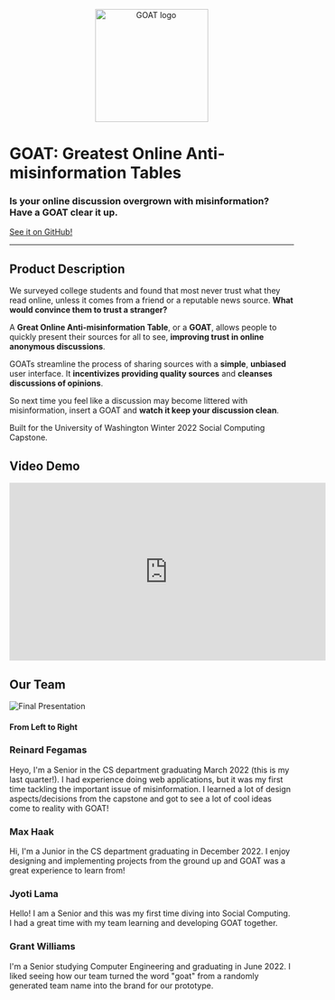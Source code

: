 <p align="center">
    <img src="/Wild-Swaying-Goats/data/logo/logo.jpg" alt="GOAT logo" width="200"/>
</p>

# GOAT: Greatest Online Anti-misinformation Tables

### **Is your online discussion overgrown with misinformation? Have a GOAT clear it up.**

[See it on GitHub!](https://github.com/UWSocialComputing/Wild-Swaying-Goats-Project)

---

## Product Description

We surveyed college students and found that most never trust what they read online, unless it comes from a friend or a reputable news source. **What would convince them to trust a stranger?**

A **Great Online Anti-misinformation Table**, or a **GOAT**, allows people to quickly present their sources for all to see, **improving trust in online anonymous discussions**.

GOATs streamline the process of sharing sources with a **simple**, **unbiased** user interface. It **incentivizes providing quality sources** and **cleanses discussions of opinions**.

So next time you feel like a discussion may become littered with misinformation, insert a GOAT and **watch it keep your discussion clean**.

Built for the University of Washington Winter 2022 Social Computing Capstone.

## **Video Demo**

<iframe width="560" height="315" src="https://www.youtube.com/embed/eUbmqYk03BA" title="YouTube video player" frameborder="0" allow="accelerometer; autoplay; clipboard-write; encrypted-media; gyroscope; picture-in-picture" allowfullscreen></iframe>

## **Our Team**

![Final Presentation](/Wild-Swaying-Goats/data/pictures/groupPic.jpg)

#### From Left to Right

### Reinard Fegamas

Heyo, I'm a Senior in the CS department graduating March 2022 (this is my last quarter!). I had experience doing web applications, but it was my first time tackling the important issue of misinformation. I learned a lot of design aspects/decisions from the capstone and got to see a lot of cool ideas come to reality with GOAT!

### Max Haak

Hi, I'm a Junior in the CS department graduating in December 2022. I enjoy designing and implementing projects from the ground up and GOAT was a great experience to learn from!

### Jyoti Lama

Hello! I am a Senior and this was my first time 
diving into Social Computing. I had a great time
with my team learning and developing GOAT together.

### Grant Williams
I'm a Senior studying Computer Engineering and graduating in June 2022. I liked seeing how our team turned the word "goat" from a randomly generated team name into the brand for our prototype.
